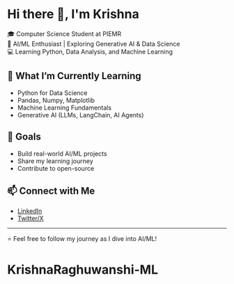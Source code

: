 # Hi there 👋, I'm Krishna  

🎓 Computer Science Student at PIEMR  
🤖 AI/ML Enthusiast | Exploring Generative AI & Data Science  
💻 Learning Python, Data Analysis, and Machine Learning  

## 🚀 What I’m Currently Learning
- Python for Data Science  
- Pandas, Numpy, Matplotlib  
- Machine Learning Fundamentals  
- Generative AI (LLMs, LangChain, AI Agents)  

## 📌 Goals
- Build real-world AI/ML projects  
- Share my learning journey  
- Contribute to open-source  

## 📫 Connect with Me
- [LinkedIn](https://www.linkedin.com/in/krishna-raghuwanshi-b337b52bb)  
- [Twitter/X](https://x.com/KrishnaRGWI)  

---
⭐️ Feel free to follow my journey as I dive into AI/ML!
# KrishnaRaghuwanshi-ML
